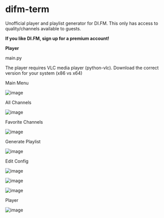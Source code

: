 # difm-term
Unofficial player and playlist generator for DI.FM. This only has access to quality/channels available to guests.

**If you like DI.FM, sign up for a premium account!**

**Player**

main.py

The player requires VLC media player (python-vlc). Download the correct version for your system (x86 vs x64)

Main Menu

![image](https://user-images.githubusercontent.com/1930031/135911607-188e76a2-120e-4fc9-a710-3a935cf9de60.png)

All Channels

![image](https://user-images.githubusercontent.com/1930031/135911658-01198387-d4f3-4f42-b8ce-e51e67aee601.png)

Favorite Channels

![image](https://user-images.githubusercontent.com/1930031/135911753-5e1a5cc6-7307-4521-8ab8-478af8d40796.png)

Generate Playlist

![image](https://user-images.githubusercontent.com/1930031/135911998-7d250b0e-398a-477b-b0d8-e5c13bbf5407.png)

Edit Config

![image](https://user-images.githubusercontent.com/1930031/135912064-1dacf744-b07e-4eab-a755-b33d7935f053.png)

![image](https://user-images.githubusercontent.com/1930031/135912115-6fc61e47-c35b-4f5e-b6df-b809abb1e1c1.png)

![image](https://user-images.githubusercontent.com/1930031/135912160-a08559db-848d-4754-88f9-9115be1e7c09.png)




Player 

![image](https://user-images.githubusercontent.com/1930031/135911850-e013ae5a-3c69-49b2-a5ef-5bf27fda642a.png)





